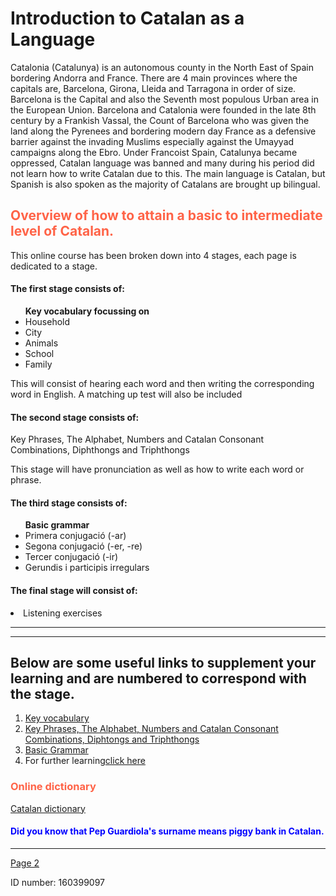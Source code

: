 <h1>Introduction to Catalan as a Language</h1>
<p> Catalonia (Catalunya) is an autonomous county in the North East of Spain bordering Andorra and France. There are 4 main provinces where the capitals are, Barcelona, Girona, Lleida and Tarragona in order of size. Barcelona is the Capital and also the Seventh most populous Urban area in the European Union. Barcelona and Catalonia were founded in the late 8th century by a Frankish Vassal, the Count of Barcelona who was given the land along the Pyrenees and bordering modern day France as a defensive barrier against the invading Muslims especially against the Umayyad campaigns along the Ebro. Under Francoist Spain, Catalunya became oppressed, Catalan language was banned and many during his period did not learn how to write Catalan due to this. The main language is Catalan, but Spanish is also spoken as the majority of Catalans are brought up bilingual.</p> 
  
<h2 style="color:Tomato;">Overview of how to attain a basic to intermediate level of Catalan.</h2>
<p> This online course has been broken down into 4 stages, each page is dedicated to a stage.</p> 
<h4>The first stage consists of:</h4>
<ul><b>Key vocabulary focussing on</b>
  <li>Household</li>
  <li>City</li> 
  <li>Animals</li>
  <li>School</li>
  <li>Family</li>
 </ul>
<p>This will consist of hearing each word and then writing the corresponding word in English. A matching up test will also be included</p>

<h4>The second stage consists of:</h4>
<p>Key Phrases, The Alphabet, Numbers and Catalan Consonant Combinations, Diphthongs and Triphthongs</p>
  
<p>This stage will have pronunciation as well as how to write each word or phrase.</p>   

<h4>The third stage consists of:</h4> 
<ul><b>Basic grammar</b>
  <li>Primera conjugació (-ar)</li>
  <li>Segona conjugació (-er, -re)</li>
  <li>Tercer conjugació (-ir)</li>
  <li>Gerundis i participis irregulars</li></ul>
  
<h4>The final stage will consist of:</h4>
<li>Listening exercises</li> 

<hr>
<hr>
<h2>Below are some useful links to supplement your learning and are numbered to correspond with the stage.</h2>
<ol>
  <li><a href="http://learn101.org/catalan_vocabulary.php">Key vocabulary</a></li>
  <li><a href="http://ielanguages.com/catalan.html">Key Phrases, The Alphabet, Numbers and Catalan Consonant Combinations, Diphtongs and Triphthongs</a></li>
  <li><a href="http://pdf.teidedigital.com/cat/3396/04%20Taules%20de%20formes%20verbals.pdf">Basic Grammar</a></li>
  <li>For further learning<a href="http://www.orbilat.com/Languages/Catalan/Grammar/index.html">click here</a></li>
  </ol>
  
<h3 Style="color:Tomato;">Online dictionary</h3>
<p><a href="http://www.catalandictionary.org/en/search/">Catalan dictionary</a></p>

  <body>
  
<h4 style="color:blue;">Did you know that Pep Guardiola's surname means piggy bank in Catalan.</h4>
  
<hr>
<p><a href="https://tonster01.github.io/CatalanLearning-/page2.html">Page 2</a></p>

<p>ID number: 160399097</p>

